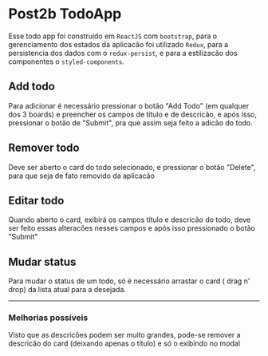 # Post2b TodoApp

Esse todo app foi construido em `ReactJS` com `bootstrap`, para o gerenciamento dos estados da aplicacão foi utilizado `Redux`, para a persistencia dos dados com o `redux-persist`, e para a estilizacão dos componentes o `styled-components`.

## Add todo

Para adicionar é necessário pressionar o botão "Add Todo" (em qualquer dos 3 boards) e preencher os campos de título e de descricão, e após isso, pressionar o botão de "Submit", pra que assim seja feito a adicão do todo.

## Remover todo

Deve ser aberto o card do todo selecionado, e pressionar o botão "Delete", para que seja de fato removido da aplicacão

## Editar todo

Quando aberto o card, exibirá os campos título e descricão do todo, deve ser feito essas alteracões nesses campos e após isso pressionado o botão "Submit"

## Mudar status

Para mudar o status de um todo, só é necessário arrastar o card ( drag n' drop) da lista atual para a desejada.

___

### Melhorias possíveis

Visto que as descricões podem ser muito grandes, pode-se remover a descricão do card (deixando apenas o título) e só o exibindo no modal
